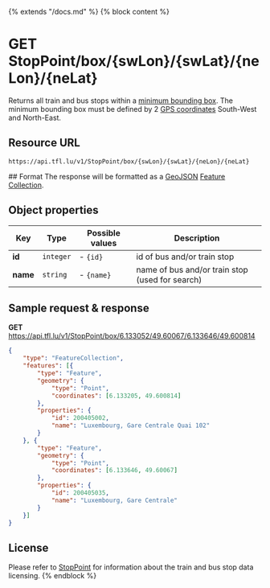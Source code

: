 {% extends "/docs.md" %}
{% block content %}
# GET StopPoint/box/{swLon}/{swLat}/{neLon}/{neLat}
Returns all train and bus stops within a [minimum bounding box](https://en.wikipedia.org/wiki/Minimum_bounding_box). The minimum bounding box must be defined by 2 [GPS coordinates](https://en.wikipedia.org/wiki/Global_Positioning_System) South-West and North-East.

## Resource URL
    https://api.tfl.lu/v1/StopPoint/box/{swLon}/{swLat}/{neLon}/{neLat}

## Format
The response will be formatted as a [GeoJSON](https://en.wikipedia.org/wiki/GeoJSON) [Feature Collection](http://geojson.org/geojson-spec.html#feature-collection-objects).

## Object properties
| Key          | Type      | Possible values | Description |
| ------------ | --------- | --------------- | ----------- |
| **id**       | `integer` | - `{id}`         | id of bus and/or train stop |
| **name**     | `string`  | - `{name}`       | name of bus and/or train stop (used for search) |

## Sample request & response
**GET** https://api.tfl.lu/v1/StopPoint/box/6.133052/49.60067/6.133646/49.600814
```json
{
	"type": "FeatureCollection",
	"features": [{
		"type": "Feature",
		"geometry": {
			"type": "Point",
			"coordinates": [6.133205, 49.600814]
		},
		"properties": {
			"id": 200405002,
			"name": "Luxembourg, Gare Centrale Quai 102"
		}
	}, {
		"type": "Feature",
		"geometry": {
			"type": "Point",
			"coordinates": [6.133646, 49.60067]
		},
		"properties": {
			"id": 200405035,
			"name": "Luxembourg, Gare Centrale"
		}
	}]
}
```

## License
Please refer to [StopPoint](/RESTAPIs/StopPoint.md#license) for information about the train and bus stop data licensing.
{% endblock %}
